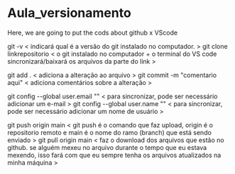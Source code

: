 # Aula_versionamento
Here, we are going to put the cods about github x VScode

git -v < indicará qual é a versão do git instalado no computador. >
git clone linkrepositorio < o git instalado no computador + o terminal do VS code sincronizará/baixará os arquivos da parte do link >

git add . < adiciona a alteração ao arquivo >
git commit -m "comentario aqui" < adiciona comentários sobre a alteração >

git config --global user.email "" < para sincronizar, pode ser necessário adicionar um e-mail >
git config --global user.name "" < para sincronizar, pode ser necessário adicionar um nome de usuário >

git push origin main < git push é o comando que faz upload, origin é o repositorio remoto e main é o nome do ramo (branch) que está sendo enviado >
git pull origin main < faz o download dos arquivos que estão no github. se alguém mexeu no arquivo durante o tempo que eu estava mexendo, isso fará com que eu sempre tenha os arquivos atualizados na minha máquina >